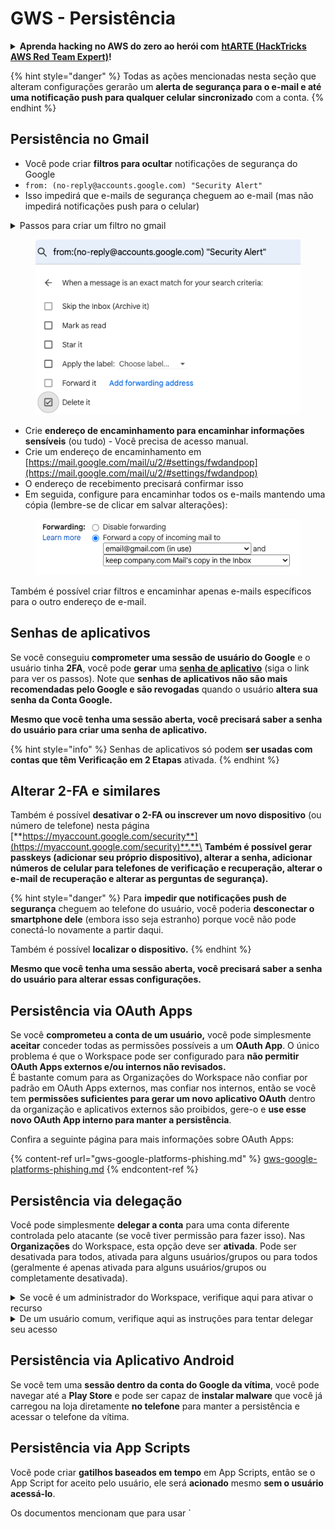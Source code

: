# GWS - Persistência

<details>

<summary><strong>Aprenda hacking no AWS do zero ao herói com</strong> <a href="https://training.hacktricks.xyz/courses/arte"><strong>htARTE (HackTricks AWS Red Team Expert)</strong></a><strong>!</strong></summary>

Outras formas de apoiar o HackTricks:

* Se você quer ver sua **empresa anunciada no HackTricks** ou **baixar o HackTricks em PDF** Confira os [**PLANOS DE ASSINATURA**](https://github.com/sponsors/carlospolop)!
* Adquira o [**merchandising oficial do PEASS & HackTricks**](https://peass.creator-spring.com)
* Descubra [**A Família PEASS**](https://opensea.io/collection/the-peass-family), nossa coleção de [**NFTs**](https://opensea.io/collection/the-peass-family) exclusivos
* **Junte-se ao grupo** 💬 [**Discord**](https://discord.gg/hRep4RUj7f) ou ao [**grupo do telegram**](https://t.me/peass) ou **siga-me** no **Twitter** 🐦 [**@carlospolopm**](https://twitter.com/carlospolopm)**.**
* **Compartilhe suas técnicas de hacking enviando PRs para os repositórios github do** [**HackTricks**](https://github.com/carlospolop/hacktricks) e [**HackTricks Cloud**](https://github.com/carlospolop/hacktricks-cloud).

</details>

{% hint style="danger" %}
Todas as ações mencionadas nesta seção que alteram configurações gerarão um **alerta de segurança para o e-mail e até uma notificação push para qualquer celular sincronizado** com a conta.
{% endhint %}

## **Persistência no Gmail**

* Você pode criar **filtros para ocultar** notificações de segurança do Google
* `from: (no-reply@accounts.google.com) "Security Alert"`
* Isso impedirá que e-mails de segurança cheguem ao e-mail (mas não impedirá notificações push para o celular)

<details>

<summary>Passos para criar um filtro no gmail</summary>

(Instruções de [**aqui**](https://support.google.com/mail/answer/6579))

1. Abra o [Gmail](https://mail.google.com/).
2. Na caixa de pesquisa no topo, clique em Mostrar opções de pesquisa ![photos tune](https://lh3.googleusercontent.com/cD6YR_YvqXqNKxrWn2NAWkV6tjJtg8vfvqijKT1_9zVCrl2sAx9jROKhLqiHo2ZDYTE=w36) .
3. Insira seus critérios de pesquisa. Se você quiser verificar se sua pesquisa funcionou corretamente, veja quais e-mails aparecem clicando em **Pesquisar**.&#x20;
4. Na parte inferior da janela de pesquisa, clique em **Criar filtro**.
5. Escolha o que você gostaria que o filtro fizesse.
6. Clique em **Criar filtro**.

Verifique seu filtro atual (para excluí-los) em [https://mail.google.com/mail/u/0/#settings/filters](https://mail.google.com/mail/u/0/#settings/filters)

</details>

<figure><img src="../../.gitbook/assets/image (142).png" alt=""><figcaption></figcaption></figure>

* Crie **endereço de encaminhamento para encaminhar informações sensíveis** (ou tudo) - Você precisa de acesso manual.
* Crie um endereço de encaminhamento em [https://mail.google.com/mail/u/2/#settings/fwdandpop](https://mail.google.com/mail/u/2/#settings/fwdandpop)
* O endereço de recebimento precisará confirmar isso
* Em seguida, configure para encaminhar todos os e-mails mantendo uma cópia (lembre-se de clicar em salvar alterações):

<figure><img src="../../.gitbook/assets/image (143).png" alt=""><figcaption></figcaption></figure>

Também é possível criar filtros e encaminhar apenas e-mails específicos para o outro endereço de e-mail.

## Senhas de aplicativos

Se você conseguiu **comprometer uma sessão de usuário do Google** e o usuário tinha **2FA**, você pode **gerar** uma [**senha de aplicativo**](https://support.google.com/accounts/answer/185833?hl=en) (siga o link para ver os passos). Note que **senhas de aplicativos não são mais recomendadas pelo Google e são revogadas** quando o usuário **altera sua senha da Conta Google.**

**Mesmo que você tenha uma sessão aberta, você precisará saber a senha do usuário para criar uma senha de aplicativo.**

{% hint style="info" %}
Senhas de aplicativos só podem **ser usadas com contas que têm Verificação em 2 Etapas** ativada.
{% endhint %}

## Alterar 2-FA e similares

Também é possível **desativar o 2-FA ou inscrever um novo dispositivo** (ou número de telefone) nesta página [**https://myaccount.google.com/security**](https://myaccount.google.com/security)**.**\
**Também é possível gerar passkeys (adicionar seu próprio dispositivo), alterar a senha, adicionar números de celular para telefones de verificação e recuperação, alterar o e-mail de recuperação e alterar as perguntas de segurança).**

{% hint style="danger" %}
Para **impedir que notificações push de segurança** cheguem ao telefone do usuário, você poderia **desconectar o smartphone dele** (embora isso seja estranho) porque você não pode conectá-lo novamente a partir daqui.

Também é possível **localizar o dispositivo.**
{% endhint %}

**Mesmo que você tenha uma sessão aberta, você precisará saber a senha do usuário para alterar essas configurações.**

## Persistência via OAuth Apps

Se você **comprometeu a conta de um usuário,** você pode simplesmente **aceitar** conceder todas as permissões possíveis a um **OAuth App**. O único problema é que o Workspace pode ser configurado para **não permitir OAuth Apps externos e/ou internos não revisados.**\
É bastante comum para as Organizações do Workspace não confiar por padrão em OAuth Apps externos, mas confiar nos internos, então se você tem **permissões suficientes para gerar um novo aplicativo OAuth** dentro da organização e aplicativos externos são proibidos, gere-o e **use esse novo OAuth App interno para manter a persistência**.

Confira a seguinte página para mais informações sobre OAuth Apps:

{% content-ref url="gws-google-platforms-phishing.md" %}
[gws-google-platforms-phishing.md](gws-google-platforms-phishing.md)
{% endcontent-ref %}

## Persistência via delegação

Você pode simplesmente **delegar a conta** para uma conta diferente controlada pelo atacante (se você tiver permissão para fazer isso). Nas **Organizações** do Workspace, esta opção deve ser **ativada**. Pode ser desativada para todos, ativada para alguns usuários/grupos ou para todos (geralmente é apenas ativada para alguns usuários/grupos ou completamente desativada).

<details>

<summary>Se você é um administrador do Workspace, verifique aqui para ativar o recurso</summary>

(Informação [copiada dos documentos](https://support.google.com/a/answer/7223765))

Como administrador da sua organização (por exemplo, seu trabalho ou escola), você controla se os usuários podem delegar acesso à sua conta do Gmail. Você pode permitir que todos tenham a opção de delegar sua conta. Ou, permitir apenas que pessoas em certos departamentos configurem a delegação. Por exemplo, você pode:

* Adicionar um assistente administrativo como delegado na sua conta do Gmail para que eles possam ler e enviar e-mails em seu nome.&#x20;
* Adicionar um grupo, como seu departamento de vendas, em Grupos como um delegado para dar a todos acesso a uma conta do Gmail.

Usuários só podem delegar acesso a outro usuário na mesma organização, independentemente do seu domínio ou da sua unidade organizacional.

### Limites e restrições de delegação&#x20;

* Opção **Permitir que usuários concedam acesso à sua caixa de correio a um grupo do Google**: Para usar esta opção, ela deve estar ativada para a OU da conta delegada e para a OU de cada membro do grupo. Membros do grupo que pertencem a uma OU sem esta opção ativada não podem acessar a conta delegada.
* Com uso típico, 40 usuários delegados podem acessar uma conta do Gmail ao mesmo tempo. Uso acima da média por um ou mais delegados pode reduzir esse número.&#x20;
* Processos automatizados que acessam o Gmail com frequência também podem reduzir o número de delegados que podem acessar uma conta ao mesmo tempo. Esses processos incluem APIs ou extensões de navegador que acessam o Gmail com frequência.
* Uma única conta do Gmail suporta até 1.000 delegados únicos. Um grupo em Grupos conta como um delegado para o limite.
* A delegação não aumenta os limites de uma conta do Gmail. Contas do Gmail com usuários delegados têm os limites e políticas padrão da conta do Gmail. Para detalhes, visite [Limites e políticas do Gmail](https://support.google.com/a/topic/28609).

### Passo 1: Ativar a delegação do Gmail para seus usuários&#x20;

**Antes de começar:** Para aplicar a configuração para certos usuários, coloque suas contas em uma [unidade organizacional](https://support.google.com/a/topic/1227584).

1.  [Faça login](https://admin.google.com/) no seu [Console de Administração do Google](https://support.google.com/a/answer/182076).

Faça login usando uma _conta de administrador_, não sua conta atual CarlosPolop@gmail.com
2. No Console de Administração, vá para Menu ![](https://storage.googleapis.com/support-kms-prod/JxKYG9DqcsormHflJJ8Z8bHuyVI5YheC0lAp)![e depois](https://storage.googleapis.com/support-kms-prod/Th2Tx0uwPMOhsMPn7nRXMUo3vs6J0pto2DTn)![](https://storage.googleapis.com/support-kms-prod/ocGtUSENh4QebLpvZcmLcNRZyaTBcolMRSyl) **Apps**![e depois](https://storage.googleapis.com/support-kms-prod/Th2Tx0uwPMOhsMPn7nRXMUo3vs6J0pto2DTn)**Google Workspace**![e depois](https://storage.googleapis.com/support-kms-prod/Th2Tx0uwPMOhsMPn7nRXMUo3vs6J0pto2DTn)**Gmail**![e depois](https://storage.googleapis.com/support-kms-prod/Th2Tx0uwPMOhsMPn7nRXMUo3vs6J0pto2DTn)**Configurações do usuário**.
3. Para aplicar a configuração a todos, deixe a unidade organizacional superior selecionada. Caso contrário, selecione uma unidade organizacional filha.
4. Clique em **Delegação de e-mail**.
5. Marque a caixa **Permitir que usuários deleguem acesso à sua caixa de correio a outros usuários no domínio**.
6. (Opcional) Para permitir que os usuários especifiquem quais informações do remetente são incluídas em mensagens delegadas enviadas de sua conta, marque a caixa **Permitir que usuários personalizem essa configuração**.
7. Selecione uma opção para as informações padrão do remetente que são incluídas em mensagens enviadas por delegados:&#x20;
* **Mostrar o proprietário da conta e o delegado que enviou o e-mail**—Mensagens incluem os endereços de e-mail do proprietário da conta do Gmail e do delegado.
* **Mostrar apenas o proprietário da conta**—Mensagens incluem apenas o endereço de e-mail do proprietário da conta do Gmail. O endereço de e-mail do delegado não é incluído.
8. (Opcional) Para permitir que os usuários adicionem um grupo em Grupos como um delegado, marque a caixa **Permitir que usuários concedam acesso à sua caixa de correio a um grupo do Google**.
9. Clique em **Salvar**. Se você configurou uma unidade organizacional filha, você pode ser capaz de **Herdar** ou **Substituir** as configurações de uma unidade organizacional pai.
10. (Opcional) Para ativar a delegação do Gmail para outras unidades organizacionais, repita os passos 3–9.

As alterações podem levar até 24 horas, mas normalmente acontecem mais rapidamente. [Saiba mais](https://support.google.com/a/answer/7514107)

### Passo 2: Fazer com que os usuários configurem delegados para suas contas

Depois de ativar a delegação, seus usuários vão para as configurações do Gmail para atribuir delegados. Delegados podem então ler, enviar e receber mensagens em nome do usuário. &#x20;

Para detalhes, direcione os usuários para [Delegar e colaborar em e-mails](https://support.google.com/a/users/answer/138350).

</details>

<details>

<summary>De um usuário comum, verifique aqui as instruções para tentar delegar seu acesso</summary>

(Informação copiada [**dos documentos**](https://support.google.com/mail/answer/138350))

Você pode adicionar até 10 delegados.

Se você está usando o Gmail através do seu trabalho, escola ou outra organização:

* Você pode adicionar até 1000 delegados dentro da sua organização.
* Com uso típico, 40 delegados podem acessar uma conta do Gmail ao mesmo tempo.&#x20;
* Se você usar processos automatizados, como APIs ou extensões de navegador, alguns delegados podem acessar uma conta do Gmail ao mesmo tempo.

1. No seu computador, abra o [Gmail](https://mail.google.com/). Você não pode adicionar delegados pelo aplicativo do Gmail.
2. No canto superior direito, clique em Configurações ![Configurações](https://lh3.googleusercontent.com/p3J-ZSPOLtuBBR_ofWTFDfdgAYQgi8mR5c76ie8XQ2wjegk7-yyU5zdRVHKybQgUlQ=w36-h36) ![e depois](https://lh3.googleusercontent.com/3_l97rr0GvhSP2XV5OoCkV2ZDTIisAOczrSdzNCBxhIKWrjXjHucxNwocghoUa39gw=w36-h36) **Ver todas as configurações**.
3. Clique na aba **Contas e Importação** ou **Contas**.
4. Na seção "Conceder acesso à sua conta", clique em **Adicionar outra conta**. Se você está usando o Gmail através do seu trabalho ou escola, sua organização pode restringir a delegação de e-mails. Se você não vir essa configuração, entre em contato com seu administrador.
* Se você não vir Conceder acesso à sua conta, então está restrito.
5.  Insira o endereço de e-mail da pessoa que você deseja adicionar. Se você está usando o Gmail através do seu trabalho, escola ou outra organização, e seu administrador permite, você pode inserir o endereço de e-mail de um grupo. Este grupo deve ter o mesmo domínio que sua organização. Membros externos do grupo são negados acesso à delegação. \
\
**Importante:** Se a conta que você delegar for uma nova conta ou a senha foi redefinida, o Administrador deve desativar a exigência de alterar a senha quando você fizer o primeiro login.

* [Saiba como um Administrador pode criar um usuário](https://support.google.com/a/answer/33310).
* [Saiba como um Administrador pode redefinir senhas](https://support.google.com/a/answer/33319).

6\. Clique em **Próximo Passo** ![e depois](https://lh3.googleusercontent.com/QbWcYKta5vh_4-OgUeFmK-JOB0YgLLoGh69P478nE6mKdfpWQniiBabjF7FVoCVXI0g=h36) **Enviar e-mail para conceder acesso**.

A pessoa adicionada receberá um e-mail pedindo para confirmar. O convite expira após uma semana.

Se você adicionou um grupo, todos os membros do grupo se tornarão delegados sem precisar confirmar.&#x20;

Nota: Pode levar até 24 horas para a delegação começar a ter efeito.

</details>

## Persistência via Aplicativo Android

Se você tem uma **sessão dentro da conta do Google da vítima**, você pode navegar até a **Play Store** e pode ser capaz de **instalar malware** que você já carregou na loja diretamente **no telefone** para manter a persistência e acessar o telefone da vítima.

## **Persistência via** App Scripts

Você pode criar **gatilhos baseados em tempo** em App Scripts, então se o App Script for aceito pelo usuário, ele será **acionado** mesmo **sem o usuário acessá-lo**.

Os documentos mencionam que para usar `

